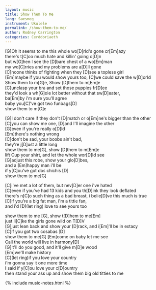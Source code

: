 ```yaml
---
layout: music
title: Show Them To Me
lang: Saesneg
instrument: Ukulele
permalink: /show-them-to-me/
author: Rodney Carrington
categories: Cerddoriaeth
---
```


[G]Oh it seems to me this whole wo[D]rld's gone cr[Em]azy  
there's t[C]oo much hate and killin' going o[D]n  
but w[G]hen I see the [D]bare chest of a wo[Em]man  
my wo[C]rries and my problems are a[D]ll gone  
[C]noone thinks of fighting when they [D]see a topless girl  
[Em]maybe if you would show yours too, [C]we could save the w[D]orld  
Show them to m[G]e, Show [D]them to m[Em]e  
[C]unclasp your bra and set those puppies fr[D]ee  
they'd look a wh[G]ole lot better without that sw[D]eater,  
ba[Em]by i'm sure you'll agree  
baby you[C]'ve got two funbags[D]  
show them to m[G]e  
  
[G]I don't care if they don't [D]match or o[Em]ne's bigger than the other  
[C]you can show me one, [D]and I'll imagine the other  
[G]even if you're really o[D]ld  
[Em]there's nothing wrong  
[C]don't be sad, your boobs ain't bad,  
they're j[D]ust a little long  
show them to me[G], show [D]them to m[Em]e  
lift Cup your shirt, and let the whole wor[D]ld see  
[G]adjust this robe, show your glo[D]bes,  
and a [Em]happy man i'll be  
if y[C]ou've got dos chichis [D]  
show them to me[G]  
  
  
[C]i've met a lot of them, but nev[D]er one i've hated  
[C]even if you've had 13 kids and you th[D]ink they look deflated  
there's n[C]o such thing as a bad breast, i belie[D]ve this much is true  
[C]if you're a big fat man, i'm a tittie fan,  
and i'd [D](let ring) love to see yours too  
  
  
show them to me [G], show t[D]hem to me[Em]  
just li[C]ke the girls gone wild on T[D]V  
[G]just lean back and show your [D]rack, and i[Em]'ll be in extacy  
[C]if you got two cosabas [D]  
show them to me[G]
[Em]come on baby let me see  
Call the world will live in harmony[D]  
[G]it'll do you good, and it'll give m[D]e wood  
[Em]we'll make history  
[C](let ring)if you love your country  
i'm gonna say it one more time  
I said if y[C]ou love your c[D]ountry  
then stand your ass up and show them big old titties to me 

{% include music-notes.html %}